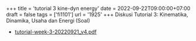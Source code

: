 +++
title = 'tutorial 3 kine-dyn energy'
date = 2022-09-22T09:00:00+07:00
draft = false
tags = ['fi1101']
url = '1925'
+++
Diskusi Tutorial 3: Kinematika, Dinamika, Usaha dan Energi (Soal)
<!--more-->

+ [tutorial-week-3-20220921_v4.pdf](https://zenodo.org/doi/10.5281/zenodo.7099408)
